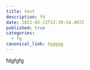 ```yaml
---
title: test
description: fd
date: 2021-05-12T22:30:54.407Z
published: true
categories:
  - fg
canonical_link: bggggg
---
```

fdgfgfg